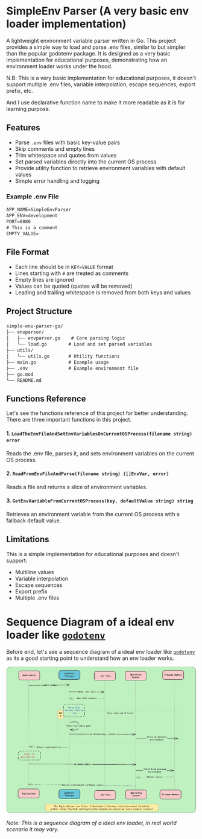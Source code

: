 # SimpleEnv Parser (A very basic env loader implementation)

A lightweight environment variable parser written in Go. This project provides a simple way to load and parse .env files, similar to but simpler than the popular godotenv package. It is designed as a very basic implementation for educational purposes, demonstrating how an environment loader works under the hood.

N.B: This is a very basic implementation for educational purposes, it doesn't support multiple .env files, variable interpolation, escape sequences, export prefix, etc.

And I use declarative function name to make it more readable as it is for learning purpose.

## Features

- Parse `.env` files with basic key-value pairs
- Skip comments and empty lines
- Trim whitespace and quotes from values
- Set parsed variables directly into the current OS process
- Provide utility function to retrieve environment variables with default values
- Simple error handling and logging

### Example .env File

```env
APP_NAME=SimpleEnvParser
APP_ENV=development
PORT=8080
# This is a comment
EMPTY_VALUE=
```

## File Format

- Each line should be in `KEY=VALUE` format
- Lines starting with `#` are treated as comments
- Empty lines are ignored
- Values can be quoted (quotes will be removed)
- Leading and trailing whitespace is removed from both keys and values

## Project Structure

```
simple-env-parser-go/
├── envparser/
│   ├── envparser.go    # Core parsing logic
│   └── load.go        # Load and set parsed variables
├── utils/
│   └── utils.go       # Utility functions
├── main.go            # Example usage
├── .env               # Example environment file
├── go.mod
└── README.md
```

## Functions Reference

Let's see the functions reference of this project for better understanding. There are three important functions in this project.

#### 1. `LoadTheEnvFileAndSetEnvVariablesOnCurrentOSProcess(filename string) error`
Reads the .env file, parses it, and sets environment variables on the current OS process.

#### 2. `ReadFromEnvFileAndParse(filename string) ([]EnvVar, error)`
Reads a file and returns a slice of environment variables.

#### 3. `GetEnvVariableFromCurrentOSProcess(key, defaultValue string) string`
Retrieves an environment variable from the current OS process with a fallback default value.

## Limitations

This is a simple implementation for educational purposes and doesn't support:
- Multiline values
- Variable interpolation
- Escape sequences
- Export prefix
- Multiple .env files

# Sequence Diagram of a ideal env loader like [`godotenv`](https://github.com/joho/godotenv)

Before end, let's see a sequence diagram of a ideal env loader like [`godotenv`](https://github.com/joho/godotenv) as its a good starting point to understand how an env loader works.

![Sequence Diagram of a ideal env loader](./docs/images/ideal-env-parsar-sequence-diagram.png)

*Note: This is a sequence diagram of a ideal env loader, in real world scenario it may vary.*